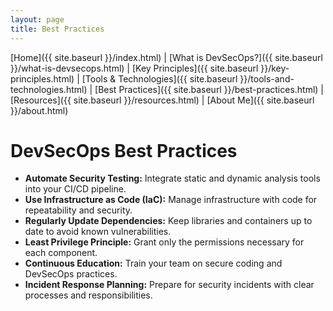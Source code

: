 ```yaml
---
layout: page
title: Best Practices
---
```


[Home]({{ site.baseurl }}/index.html) | [What is DevSecOps?]({{ site.baseurl }}/what-is-devsecops.html) | [Key Principles]({{ site.baseurl }}/key-principles.html) | [Tools & Technologies]({{ site.baseurl }}/tools-and-technologies.html) | [Best Practices]({{ site.baseurl }}/best-practices.html) | [Resources]({{ site.baseurl }}/resources.html) | [About Me]({{ site.baseurl }}/about.html)

# DevSecOps Best Practices

- **Automate Security Testing:** Integrate static and dynamic analysis tools into your CI/CD pipeline.
- **Use Infrastructure as Code (IaC):** Manage infrastructure with code for repeatability and security.
- **Regularly Update Dependencies:** Keep libraries and containers up to date to avoid known vulnerabilities.
- **Least Privilege Principle:** Grant only the permissions necessary for each component.
- **Continuous Education:** Train your team on secure coding and DevSecOps practices.
- **Incident Response Planning:** Prepare for security incidents with clear processes and responsibilities.
